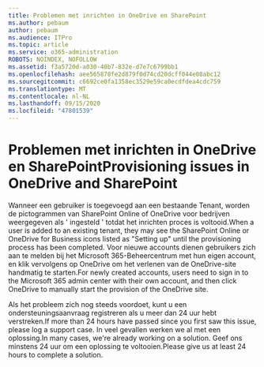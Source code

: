 ```yaml
---
title: Problemen met inrichten in OneDrive en SharePoint
ms.author: pebaum
author: pebaum
ms.audience: ITPro
ms.topic: article
ms.service: o365-administration
ROBOTS: NOINDEX, NOFOLLOW
ms.assetid: f3a5720d-a030-40b7-832e-d7e7c6799bb1
ms.openlocfilehash: aee565878fe2d879f0d74cd20dcff044e08abc12
ms.sourcegitcommit: c6692ce0fa1358ec3529e59ca0ecdfdea4cdc759
ms.translationtype: MT
ms.contentlocale: nl-NL
ms.lasthandoff: 09/15/2020
ms.locfileid: "47801539"
---
```

# <a name="provisioning-issues-in-onedrive-and-sharepoint"></a><span data-ttu-id="cb93f-102">Problemen met inrichten in OneDrive en SharePoint</span><span class="sxs-lookup"><span data-stu-id="cb93f-102">Provisioning issues in OneDrive and SharePoint</span></span>

<span data-ttu-id="cb93f-103">Wanneer een gebruiker is toegevoegd aan een bestaande Tenant, worden de pictogrammen van SharePoint Online of OneDrive voor bedrijven weergegeven als ' ingesteld ' totdat het inrichten proces is voltooid.</span><span class="sxs-lookup"><span data-stu-id="cb93f-103">When a user is added to an existing tenant, they may see the SharePoint Online or OneDrive for Business icons listed as "Setting up" until the provisioning process has been completed.</span></span> <span data-ttu-id="cb93f-104">Voor nieuwe accounts dienen gebruikers zich aan te melden bij het Microsoft 365-Beheercentrum met hun eigen account, en klik vervolgens op OneDrive om het verlenen van de OneDrive-site handmatig te starten.</span><span class="sxs-lookup"><span data-stu-id="cb93f-104">For newly created accounts, users need to sign in to the Microsoft 365 admin center with their own account, and then click OneDrive to manually start the provision of the OneDrive site.</span></span>
  
<span data-ttu-id="cb93f-105">Als het probleem zich nog steeds voordoet, kunt u een ondersteuningsaanvraag registreren als u meer dan 24 uur hebt verstreken.</span><span class="sxs-lookup"><span data-stu-id="cb93f-105">If more than 24 hours have passed since you first saw this issue, please log a support case.</span></span> <span data-ttu-id="cb93f-106">In veel gevallen werken we al met een oplossing.</span><span class="sxs-lookup"><span data-stu-id="cb93f-106">In many cases, we're already working on a solution.</span></span> <span data-ttu-id="cb93f-107">Geef ons minstens 24 uur om een oplossing te voltooien.</span><span class="sxs-lookup"><span data-stu-id="cb93f-107">Please give us at least 24 hours to complete a solution.</span></span>
  